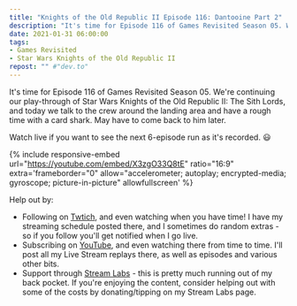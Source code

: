 ```yaml
---
title: "Knights of the Old Republic II Episode 116: Dantooine Part 2"
description: "It's time for Episode 116 of Games Revisited Season 05. We're continuing our play-through of Star Wars Knights of the Old Republic II: The Sith Lords, and today we talk to the crew around the landing area and have a rough time with a card shark. May have to come back to him later."
date: 2021-01-31 06:00:00
tags:
- Games Revisited
- Star Wars Knights of the Old Republic II
repost: "" #"dev.to"
---
```


It's time for Episode 116 of Games Revisited Season 05. We're continuing our play-through of Star Wars Knights of the Old Republic II: The Sith Lords, and today we talk to the crew around the landing area and have a rough time with a card shark. May have to come back to him later.

Watch live if you want to see the next 6-episode run as it's recorded. :smiley:
<!--more-->

{% include responsive-embed url="https://youtube.com/embed/X3zgO33Q8tE" ratio="16:9" extra='frameborder="0" allow="accelerometer; autoplay; encrypted-media; gyroscope; picture-in-picture" allowfullscreen' %}

Help out by:
 * Following on [Twtich](https://twitch.tv/AnonJr_Live), and even watching when you have time! I have my streaming schedule posted there, and I sometimes do random extras - so if you follow you'll get notified when I go live.
 * Subscribing on [YouTube](http://www.youtube.com/channel/UCXafqhKHbkSUIrq0LAuu0tw), and even watching there from time to time. I'll post all my Live Stream replays there, as well as episodes and various other bits.
 * Support through [Stream Labs](https://streamlabs.com/anonjr_live) - this is pretty much running out of my back pocket. If you're enjoying the content, consider helping out with some of the costs by donating/tipping on my Stream Labs page.